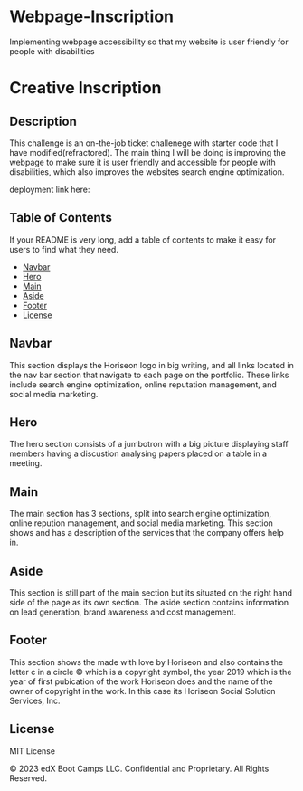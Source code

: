 # Webpage-Inscription
Implementing webpage accessibility so that my website is user friendly for people with disabilities 

# Creative Inscription

## Description

This challenge is an on-the-job ticket challenege with starter code that I have modified(refractored). The main thing I will be doing is improving the webpage to make sure it is user friendly and accessible for people with disabilities, which also improves the websites search engine optimization. 

deployment link here:

## Table of Contents

If your README is very long, add a table of contents to make it easy for users to find what they need.

* [Navbar](#Navbar)
* [Hero](#Hero)
* [Main](#Main)
* [Aside](#Aside)
* [Footer](#Footer)
* [License](#License)



## Navbar
This section displays the Horiseon logo in big writing, and all links located in the nav bar section that navigate to each page on the portfolio.
These links include search engine optimization, online reputation management, and social media marketing.

## Hero
The hero section consists of a jumbotron with a big picture displaying staff members having a discustion analysing papers placed on a table in a meeting.

## Main
The main section has 3 sections, split into search engine optimization, online repution management, and social media marketing. This section shows and has a description of the services that the company offers help in.

## Aside
This section is still part of the main section but its situated on the right hand side of the page as its own section. The aside section contains information on lead generation, brand awareness and cost management.

## Footer
This section shows the made with love by Horiseon and also contains the letter c in a circle © which is a copyright symbol, the year 2019 which is the year of first pubication of the work Horiseon does and the name of the owner of copyright in the work. In this case its Horiseon Social Solution Services, Inc.

## License
MIT License


© 2023 edX Boot Camps LLC. Confidential and Proprietary. All Rights Reserved.